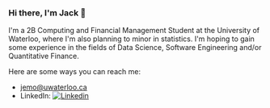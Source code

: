 ### Hi there, I'm Jack 👋

I'm a 2B Computing and Financial Management Student at the University of Waterloo, where I'm also planning to minor in statistics. I'm hoping to gain some experience in the fields of Data Science, Software Engineering and/or Quantitative Finance.

Here are some ways you can reach me:
* jemo@uwaterloo.ca 
* LinkedIn: [![Linkedin](https://i.stack.imgur.com/gVE0j.png) ](https://www.linkedin.com/in/jack-emo-ab03561b0/)
<!--
**jack-emo/jack-emo** is a ✨ _special_ ✨ repository because its `README.md` (this file) appears on your GitHub profile.

Here are some ideas to get you started:

- 🔭 I’m currently working on ...
- 🌱 I’m currently learning ...
- 👯 I’m looking to collaborate on ...
- 🤔 I’m looking for help with ...
- 💬 Ask me about ...
- 📫 How to reach me: ...
- 😄 Pronouns: ...
- ⚡ Fun fact: ...
-->
